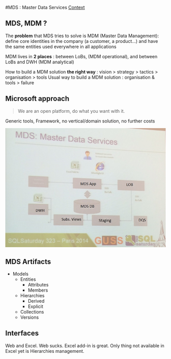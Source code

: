 #MDS : Master Data Services
[Context](https://github.com/Fleid/SQLSat-Paris-2014---DQS-MDS-PreConf/blob/master/README.md)

## MDS, MDM ?
The **problem** that MDS tries to solve is MDM (Master Data Management): define core identities in the company (a customer, a product...) and have the same entities used everywhere in all applications

MDM lives in **2 places** : between LoBs, (MDM operational), and between LoBs and DWH (MDM analytical)

How to build a MDM solution **the right way** : vision > strategy > tactics > organisation > tools
Usual way to build a MDM solution : organisation & tools > failure

## Microsoft approach 
> We are an open platform, do what you want with it.

Generic tools, Framework, no vertical/domain solution, no further costs

<img src="https://github.com/Fleid/SQLSat-Paris-2014---DQS-MDS-PreConf/blob/master/img/MDS1.JPG" width="600">

## MDS Artifacts

- Models
  - Entities
    - Attributes
    - Members
  - Hierarchies
    - Derived
	- Explicit
  - Collections
  - Versions

## Interfaces  

Web and Excel. Web sucks. Excel add-in is great. Only thing not available in Excel yet is Hierarchies management.